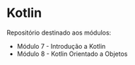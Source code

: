 # Kotlin
Repositório destinado aos módulos:

- Módulo 7 - Introdução a Kotlin
- Módulo 8 - Kotlin Orientado a Objetos
